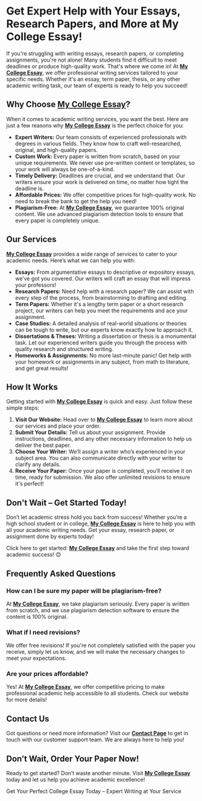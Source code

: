 <h1>Get Expert Help with Your Essays, Research Papers, and More at My College Essay!</h1>

<p>If you're struggling with writing essays, research papers, or completing assignments, you're not alone! Many students find it difficult to meet deadlines or produce high-quality work. That's where we come in! At <strong><a href="https://tinyurl.com/topessay?keyword=my+college+essay" target="_blank">My College Essay</a></strong>, we offer professional writing services tailored to your specific needs. Whether it's an essay, term paper, thesis, or any other academic writing task, our team of experts is ready to help you succeed!</p>

<h2>Why Choose <strong><a href="https://tinyurl.com/topessay?keyword=my+college+essay" target="_blank">My College Essay</a></strong>?</h2>
<p>When it comes to academic writing services, you want the best. Here are just a few reasons why <strong><a href="https://tinyurl.com/topessay?keyword=my+college+essay" target="_blank">My College Essay</a></strong> is the perfect choice for you:</p>
<ul>
  <li><strong>Expert Writers:</strong> Our team consists of experienced professionals with degrees in various fields. They know how to craft well-researched, original, and high-quality papers.</li>
  <li><strong>Custom Work:</strong> Every paper is written from scratch, based on your unique requirements. We never use pre-written content or templates, so your work will always be one-of-a-kind.</li>
  <li><strong>Timely Delivery:</strong> Deadlines are crucial, and we understand that. Our writers ensure your work is delivered on time, no matter how tight the deadline is.</li>
  <li><strong>Affordable Prices:</strong> We offer competitive prices for high-quality work. No need to break the bank to get the help you need!</li>
  <li><strong>Plagiarism-Free:</strong> At <strong><a href="https://tinyurl.com/topessay?keyword=my+college+essay" target="_blank">My College Essay</a></strong>, we guarantee 100% original content. We use advanced plagiarism detection tools to ensure that every paper is completely unique.</li>
</ul>

<h2>Our Services</h2>
<p><strong><a href="https://tinyurl.com/topessay?keyword=my+college+essay" target="_blank">My College Essay</a></strong> provides a wide range of services to cater to your academic needs. Here’s what we can help you with:</p>
<ul>
  <li><strong>Essays:</strong> From argumentative essays to descriptive or expository essays, we’ve got you covered. Our writers will craft an essay that will impress your professors!</li>
  <li><strong>Research Papers:</strong> Need help with a research paper? We can assist with every step of the process, from brainstorming to drafting and editing.</li>
  <li><strong>Term Papers:</strong> Whether it's a lengthy term paper or a short research project, our writers can help you meet the requirements and ace your assignment.</li>
  <li><strong>Case Studies:</strong> A detailed analysis of real-world situations or theories can be tough to write, but our experts know exactly how to approach it.</li>
  <li><strong>Dissertations & Theses:</strong> Writing a dissertation or thesis is a monumental task. Let our experienced writers guide you through the process with quality research and structured writing.</li>
  <li><strong>Homeworks & Assignments:</strong> No more last-minute panic! Get help with your homework or assignments in any subject, from math to literature, and get great results!</li>
</ul>

<h2>How It Works</h2>
<p>Getting started with <strong><a href="https://tinyurl.com/topessay?keyword=my+college+essay" target="_blank">My College Essay</a></strong> is quick and easy. Just follow these simple steps:</p>
<ol>
  <li><strong>Visit Our Website:</strong> Head over to <strong><a href="https://tinyurl.com/topessay?keyword=my+college+essay" target="_blank">My College Essay</a></strong> to learn more about our services and place your order.</li>
  <li><strong>Submit Your Details:</strong> Tell us about your assignment. Provide instructions, deadlines, and any other necessary information to help us deliver the best paper.</li>
  <li><strong>Choose Your Writer:</strong> We’ll assign a writer who’s experienced in your subject area. You can also communicate directly with your writer to clarify any details.</li>
  <li><strong>Receive Your Paper:</strong> Once your paper is completed, you’ll receive it on time, ready for submission. We also offer unlimited revisions to ensure it's perfect!</li>
</ol>

<h2>Don't Wait – Get Started Today!</h2>
<p>Don’t let academic stress hold you back from success! Whether you’re a high school student or in college, <strong><a href="https://tinyurl.com/topessay?keyword=my+college+essay" target="_blank">My College Essay</a></strong> is here to help you with all your academic writing needs. Get your essay, research paper, or assignment done by experts today!</p>
<p>Click here to get started: <strong><a href="https://tinyurl.com/topessay?keyword=my+college+essay" target="_blank">My College Essay</a></strong> and take the first step toward academic success! 😊</p>

<h2>Frequently Asked Questions</h2>
<h3>How can I be sure my paper will be plagiarism-free?</h3>
<p>At <strong><a href="https://tinyurl.com/topessay?keyword=my+college+essay" target="_blank">My College Essay</a></strong>, we take plagiarism seriously. Every paper is written from scratch, and we use plagiarism detection software to ensure the content is 100% original.</p>

<h3>What if I need revisions?</h3>
<p>We offer free revisions! If you're not completely satisfied with the paper you receive, simply let us know, and we will make the necessary changes to meet your expectations.</p>

<h3>Are your prices affordable?</h3>
<p>Yes! At <strong><a href="https://tinyurl.com/topessay?keyword=my+college+essay" target="_blank">My College Essay</a></strong>, we offer competitive pricing to make professional academic help accessible to all students. Check our website for more details!</p>

<h2>Contact Us</h2>
<p>Got questions or need more information? Visit our <strong><a href="https://tinyurl.com/topessay?keyword=my+college+essay" target="_blank">Contact Page</a></strong> to get in touch with our customer support team. We are always here to help you!</p>

<h2>Don’t Wait, Order Your Paper Now!</h2>
<p>Ready to get started? Don’t waste another minute. Visit <strong><a href="https://tinyurl.com/topessay?keyword=my+college+essay" target="_blank">My College Essay</a></strong> today and let us help you achieve academic excellence!</p>
Get Your Perfect College Essay Today – Expert Writing at Your Service
